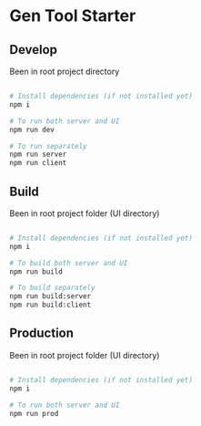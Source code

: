 # Gen Tool Starter

## Develop

Been in root project directory

```bash

# Install dependencies (if not installed yet)
npm i

# To run both server and UI
npm run dev

# To run separately
npm run server
npm run client

```

## Build

Been in root project folder (UI directory)

```bash

# Install dependencies (if not installed yet)
npm i

# To build both server and UI
npm run build

# To build separately
npm run build:server
npm run build:client

```

## Production

Been in root project folder (UI directory)

```bash

# Install dependencies (if not installed yet)
npm i

# To run both server and UI
npm run prod

```
